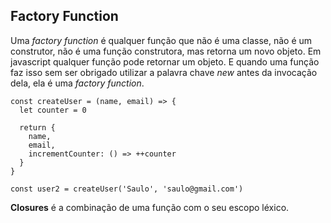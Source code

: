 ## Factory Function

Uma *factory function* é qualquer função que não é uma classe, não é um construtor, não é uma função construtora, mas retorna um novo objeto. Em javascript qualquer função pode retornar um objeto. E quando uma função faz isso sem ser obrigado utilizar a palavra chave *new* antes da invocação dela, ela é uma *factory function*.

```
const createUser = (name, email) => {
  let counter = 0

  return {
    name,
    email,
    incrementCounter: () => ++counter
  } 
}

const user2 = createUser('Saulo', 'saulo@gmail.com')

```

**Closures** é a combinação de uma função com o seu escopo léxico.
